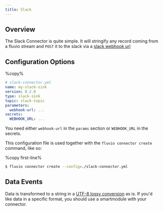 ```yaml
---
title: Slack
---
```


## Overview

The Slack Connector is quite simple. It will stringify any record coming from a
fluvio stream and `POST` it to the slack via a [slack webhook url]

[slack webhook url]: https://api.slack.com/messaging/webhooks

## Configuration Options

%copy%
```yaml
# slack-connector.yml
name: my-slack-sink
version: 0.2.0
type: slack-sink
topic: slack-topic
parameters:
  webhook-url: ...
secrets:
  WEBHOOK_URL: ...
```

You need either `webhook-url` in the `params` section or `WEBHOOK_URL` in the
secrets.

This configuration file is used together with the `fluvio connector create` command, like so:

%copy first-line%
```bash
$ fluvio connector create --config=./slack-connector.yml
```

## Data Events

Data is transformed to a string in a [UTF-8 lossy conversion] as is. If you'd like data in a specific format, you should use a smartmodule with your connector.


[UTF-8 lossy conversion]: https://doc.rust-lang.org/std/string/struct.String.html#method.from_utf8_lossy
